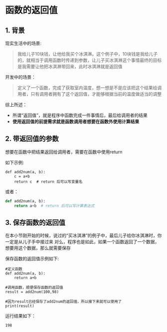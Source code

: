 # 函数的返回值



## 1. 背景

现实生活中的场景:

> 我给儿子10块钱，让他给我买个冰淇淋。这个例子中，10块钱是我给儿子的，就相当于调用函数时传递到参数，让儿子买冰淇淋这个事情最终的目标是我需要让他把冰淇淋带回来，此时冰淇淋就是返回值

开发中的场景：

> 定义了一个函数，完成了获取室内温度，想一想是不是应该把这个结果给调用者，只有调用者拥有了这个返回值，才能够根据当前的温度做适当的调整

综上所述：

- 所谓“返回值”，就是程序中函数完成一件事情后，最后给调用者的结果
- **使用返回值的前提需求就是函数调用者想要在函数外使用计算结果**



## 2. 带返回值的参数

想要在函数中把结果返回给调用者，需要在函数中使用return

如下示例:

~~~
def add2num(a, b):
    c = a+b
    return c  # return 后可以写变量名
~~~

或者：

```python
def add2num(a, b):
    return a+b  # return 后可以写计算表达式
```



## 3. 保存函数的返回值

在本小节刚开始的时候，说过的“买冰淇淋”的例子中，最后儿子给你冰淇淋时，你一定是从儿子手中接过来 对么，程序也是如此，如果一个函数返回了一个数据，想要用这个数据，那么就需要保存

保存函数的返回值示例如下:

~~~
#定义函数
def add2num(a, b):
    return a+b

#调用函数，顺便保存函数的返回值
result = add2num(100,98)

#因为result已经保存了add2num的返回值，所以接下来就可以使用了
print(result)

~~~

运行结果如下：

~~~
198

~~~

